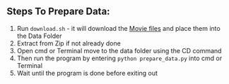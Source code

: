 ## Steps To Prepare Data:

  1. Run `download.sh` - it will download the [Movie files](https://www.cs.cornell.edu/~cristian/Cornell_Movie-Dialogs_Corpus.html) and place them into the Data Folder
  2. Extract from Zip if not already done
  3. Open cmd or Terminal move to the data folder using the CD command
  4. Then run the program by entering `python prepare_data.py` into cmd or Terminal
  5. Wait until the program is done before exiting out
